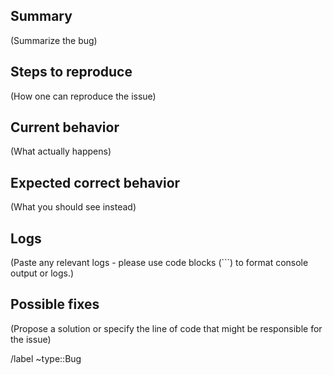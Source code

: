 ## Summary

(Summarize the bug)

## Steps to reproduce

(How one can reproduce the issue)

## Current behavior

(What actually happens)

## Expected correct behavior

(What you should see instead)

## Logs

(Paste any relevant logs - please use code blocks (```) to format console output or logs.)

## Possible fixes

(Propose a solution or specify the line of code that might be responsible for the issue)

/label ~type::Bug
